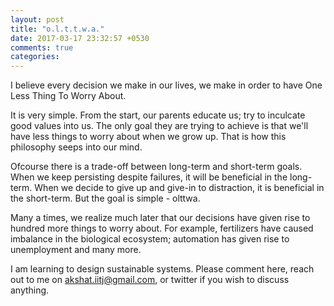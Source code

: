 ```yaml
---
layout: post
title: "o.l.t.t.w.a."
date: 2017-03-17 23:32:57 +0530
comments: true
categories: 
---
```


I believe every decision we make in our lives, we make in order to have One
Less Thing To Worry About.
<!-- more -->
It is very simple. From the start, our parents educate us; try to
inculcate good values into us. The only goal they are trying to achieve
is that we'll have less things to worry about when we grow up. That is
how this philosophy seeps into our mind.

Ofcourse there is a trade-off between long-term and short-term goals.
When we keep persisting despite failures, it will be beneficial in the
long-term. When we decide to give up and give-in to distraction, it is
beneficial in the short-term. But the goal is simple - olttwa.

Many a times, we realize much later that our decisions have
given rise to hundred more things to worry about. For example,
fertilizers have caused imbalance in the biological ecosystem; automation has given rise to unemployment and
many more.

I am learning to design sustainable systems. Please comment here, reach out to me on
akshat.iitj@gmail.com, or twitter if you wish to discuss anything.
